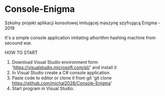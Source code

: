 # Console-Enigma
Szkolny projekt aplikacji konsolowej imitującej maszynę szyfrującą Enigma - 2019

It's a simple console application imitating alhorithm hashing machine from secound war.

HOW TO START

1. Download Visual Studio environment form 'https://visualstudio.microsoft.com/pl/' and install it
2. In Visual Studio create a C# console application.
3. Paste code to editor or clone it from git 'git clone https://github.com/michal2028/Console-Enigma'
4. Start program in Visual Studio.
